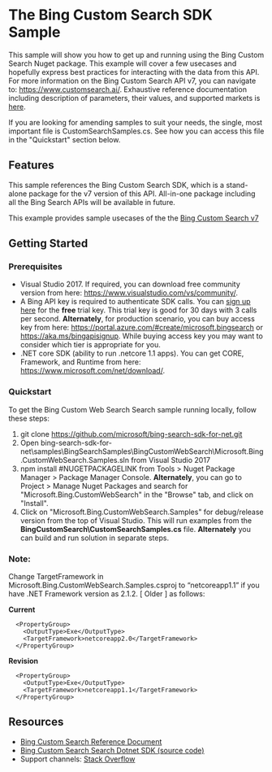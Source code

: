 # The Bing Custom Search SDK Sample

This sample will show you how to get up and running using the Bing Custom Search Nuget package. This example will cover a few usecases and hopefully express best practices for interacting with the data from this API. For more information on the Bing Custom Search API v7, you can navigate to: https://www.customsearch.ai/. Exhaustive reference documentation including description of parameters, their values, and supported markets is [here](https://www.customsearch.ai/).

If you are looking for amending samples to suit your needs, the single, most important file is CustomSearchSamples.cs. See how you can access this file in the "Quickstart" section below.

## Features

This sample references the Bing Custom Search SDK, which is a stand-alone package for the v7 version of this API. All-in-one package including all the Bing Search APIs will be available in future.

This example provides sample usecases of the the [Bing Custom Search v7](https://github.com/microsoft/bing-search-sdk-for-net/tree/main/samples/BingSearchSamples/BingCustomWebSearch)


## Getting Started

### Prerequisites

- Visual Studio 2017. If required, you can download free community version from here: https://www.visualstudio.com/vs/community/.
- A Bing API key is required to authenticate SDK calls. You can [sign up here](https://portal.azure.com/#create/microsoft.bingsearch) for the **free** trial key. This trial key is good for 30 days with 3 calls per second. **Alternately**, for production scenario, you can buy access key from here: https://portal.azure.com/#create/microsoft.bingsearch or https://aka.ms/bingapisignup. While buying access key you may want to consider which tier is appropriate for you.
- .NET core SDK (ability to run .netcore 1.1 apps). You can get CORE, Framework, and Runtime from here: https://www.microsoft.com/net/download/. 

### Quickstart

To get the Bing Custom Web Search Search sample running locally, follow these steps:

1. git clone https://github.com/microsoft/bing-search-sdk-for-net.git
2. Open bing-search-sdk-for-net\samples\BingSearchSamples\BingCustomWebSearch\Microsoft.Bing.CustomWebSearch.Samples.sln from Visual Studio 2017
3. npm install #NUGETPACKAGELINK from Tools > Nuget Package Manager > Package Manager Console. **Alternately**, you can go to Project > Manage Nuget Packages and search for "Microsoft.Bing.CustomWebSearch" in the "Browse" tab, and click on "Install".
4. Click on "Microsoft.Bing.CustomWebSearch.Samples" for debug/release version from the top of Visual Studio. This will run examples from the **BingCustomSearch\CustomSearchSamples.cs** file. **Alternately** you can build and run solution in separate steps.

### Note: 
Change TargetFramework in Microsoft.Bing.CustomWebSearch.Samples.csproj to “netcoreapp1.1” if you have .NET Framework version as 2.1.2. [ Older ] as follows:

**Current**
````  
  <PropertyGroup>
    <OutputType>Exe</OutputType>
    <TargetFramework>netcoreapp2.0</TargetFramework>
  </PropertyGroup>
````
**Revision**
````
  <PropertyGroup>
    <OutputType>Exe</OutputType>
    <TargetFramework>netcoreapp1.1</TargetFramework>
  </PropertyGroup>
````

## Resources
- [Bing Custom Search Reference Document](https://www.customsearch.ai/)
- [Bing Custom Search Search Dotnet SDK (source code)](https://github.com/microsoft/bing-search-sdk-for-net/tree/main/sdk/CustomWebSearchSearch) 
- Support channels: [Stack Overflow](https://stackoverflow.com/questions/tagged/bing-search) 
